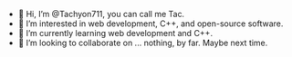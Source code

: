 - 👋 Hi, I’m @Tachyon711, you can call me Tac.
- 👀 I’m interested in web development, C++, and open-source software.
- 🌱 I’m currently learning web development and C++.
- 💞️ I’m looking to collaborate on ... nothing, by far. Maybe next time.

<!---
Tachyon711/Tachyon711 is a ✨ special ✨ repository because its `README.md` (this file) appears on your GitHub profile.
You can click the Preview link to take a look at your changes.
--->

